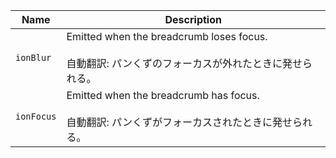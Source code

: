 
| Name | Description |
| --- | --- |
| `ionBlur` | Emitted when the breadcrumb loses focus.<br /><br />自動翻訳: パンくずのフォーカスが外れたときに発せられる。 |
| `ionFocus` | Emitted when the breadcrumb has focus.<br /><br />自動翻訳: パンくずがフォーカスされたときに発せられる。 |

